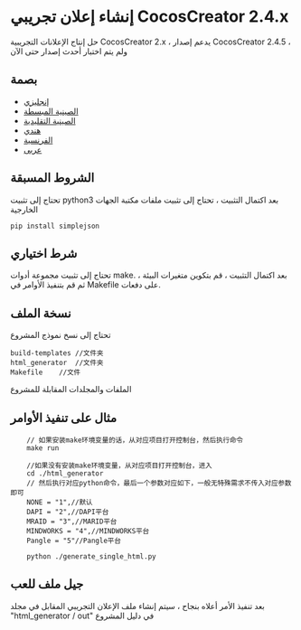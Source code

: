 # إنشاء إعلان تجريبي CocosCreator 2.4.x

حل إنتاج الإعلانات التجريبية CocosCreator 2.x ، يدعم إصدار CocosCreator 2.4.5 ، ولم يتم اختبار أحدث إصدار حتى الآن

## بصمة

-   [إنجليزي](README.en.md)
-   [الصينية المبسطة](README.zh-CN.md)
-   [الصينية التقليدية](README.zh-TW.md)
-   [هندي](README.hi.md)
-   [الفرنسية](README.fr.md)
-   [عربى](README.ar.md)

## الشروط المسبقة

تحتاج إلى تثبيت python3
بعد اكتمال التثبيت ، تحتاج إلى تثبيت ملفات مكتبة الجهات الخارجية

```shell
pip install simplejson

```

## شرط اختياري

تحتاج إلى تثبيت مجموعة أدوات make. بعد اكتمال التثبيت ، قم بتكوين متغيرات البيئة ، ثم قم بتنفيذ الأوامر في Makefile على دفعات.

## نسخة الملف

تحتاج إلى نسخ نموذج المشروع

```shell
build-templates //文件夹
html_generator  //文件夹
Makefile    //文件
```

الملفات والمجلدات المقابلة للمشروع

## مثال على تنفيذ الأوامر

```shell
    // 如果安装make环境变量的话，从对应项目打开控制台，然后执行命令
    make run
```

```shell
    //如果没有安装make环境变量，从对应项目打开控制台，进入
    cd ./html_generator
    // 然后执行对应python命令，最后一个参数对应如下，一般无特殊需求不传入对应参数即可
    NONE = "1",//默认
    DAPI = "2",//DAPI平台
    MRAID = "3",//MARID平台
    MINDWORKS = "4",//MINDWORKS平台
    Pangle = "5"//Pangle平台
```

```shell
    python ./generate_single_html.py
```

## جيل ملف للعب

بعد تنفيذ الأمر أعلاه بنجاح ، سيتم إنشاء ملف الإعلان التجريبي المقابل في مجلد "html_generator / out" في دليل المشروع

